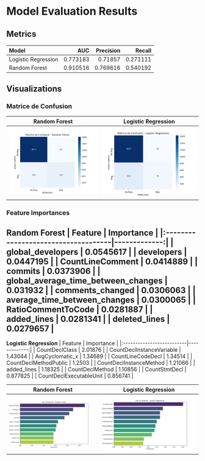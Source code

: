 # Model Evaluation Results

## Metrics
| Model               |      AUC |   Precision |   Recall |
|:--------------------|---------:|------------:|---------:|
| Logistic Regression | 0.773183 |    0.71857  | 0.271111 |
| Random Forest       | 0.910516 |    0.769616 | 0.540192 |

## Visualizations
### Matrice de Confusion
|**Random Forest** | **Logistic Regression**|
:-----------------:|:-----------------------:
![Confusion Matrix](cm_rf.png) | ![Confusion Matrix](cm_log_reg.png)

### Feature Importances
**Random Forest**
| Feature                             |   Importance |
|:------------------------------------|-------------:|
| global_developers                   |    0.0545617 |
| developers                          |    0.0447195 |
| CountLineComment                    |    0.0414889 |
| commits                             |    0.0373906 |
| global_average_time_between_changes |    0.031932  |
| comments_changed                    |    0.0306063 |
| average_time_between_changes        |    0.0300065 |
| RatioCommentToCode                  |    0.0281887 |
| added_lines                         |    0.0281341 |
| deleted_lines                       |    0.0279657 |
---

**Logistic Regression**
| Feature                   |   Importance |
|:--------------------------|-------------:|
| CountDeclClass            |     2.01876  |
| CountDeclInstanceVariable |     1.43044  |
| AvgCyclomatic_x           |     1.34689  |
| CountLineCodeDecl         |     1.34514  |
| CountDeclMethodPublic     |     1.2503   |
| CountDeclInstanceMethod   |     1.21066  |
| added_lines               |     1.18325  |
| CountDeclMethod           |     1.10856  |
| CountStmtDecl             |     0.877825 |
| CountDeclExecutableUnit   |     0.856741 |

|**Random Forest** | **Logistic Regression**|
:-----------------:|:-----------------------:
![Feature Importances](Random_forest_feature_importances.png) | ![Feature Importances](Logistic_regression_importances.png)

